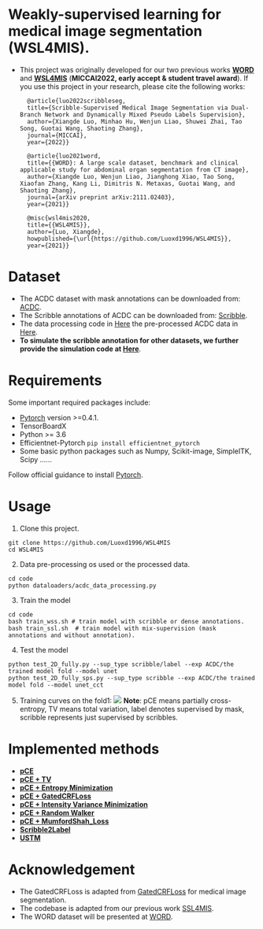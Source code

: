 # Weakly-supervised learning for medical image segmentation (WSL4MIS).
* This project was originally developed for our two previous works **[WORD](https://arxiv.org/pdf/2111.02403.pdf)** and **[WSL4MIS](https://arxiv.org/abs/2203.02106)** (**MICCAI2022, early accept & student travel award**). If you use this project in your research, please cite the following works:

		@article{luo2022scribbleseg,
		title={Scribble-Supervised Medical Image Segmentation via Dual-Branch Network and Dynamically Mixed Pseudo Labels Supervision},
		author={Xiangde Luo, Minhao Hu, Wenjun Liao, Shuwei Zhai, Tao Song, Guotai Wang, Shaoting Zhang},
		journal={MICCAI},
		year={2022}}
		
		@article{luo2021word,
		title={{WORD}: A large scale dataset, benchmark and clinical applicable study for abdominal organ segmentation from CT image},
		author={Xiangde Luo, Wenjun Liao, Jianghong Xiao, Tao Song, Xiaofan Zhang, Kang Li, Dimitris N. Metaxas, Guotai Wang, and Shaoting Zhang},
		journal={arXiv preprint arXiv:2111.02403},
		year={2021}}
		
		@misc{wsl4mis2020,
		title={{WSL4MIS}},
		author={Luo, Xiangde},
		howpublished={\url{https://github.com/Luoxd1996/WSL4MIS}},
		year={2021}}
		
# Dataset
* The ACDC dataset with mask annotations can be downloaded from: [ACDC](https://www.creatis.insa-lyon.fr/Challenge/acdc/databases.html).
* The Scribble annotations of ACDC can be downloaded from: [Scribble](https://gvalvano.github.io/wss-multiscale-adversarial-attention-gates/data).
* The data processing code in [Here](https://github.com/Luoxd1996/WSL4MIS/blob/main/code/dataloaders/acdc_data_processing.py)  the pre-processed ACDC data in [Here](https://github.com/HiLab-git/WSL4MIS/tree/main/data/ACDC).
* **To simulate the scribble annotation for other datasets, we further provide the simulation code at [Here](https://github.com/HiLab-git/WSL4MIS/blob/main/code/scribbles_generator.py)**.
# Requirements
Some important required packages include:
* [Pytorch][torch_link] version >=0.4.1.
* TensorBoardX
* Python >= 3.6 
* Efficientnet-Pytorch `pip install efficientnet_pytorch`
* Some basic python packages such as Numpy, Scikit-image, SimpleITK, Scipy ......

Follow official guidance to install [Pytorch][torch_link].

[torch_link]:https://pytorch.org/

# Usage

1. Clone this project.
```
git clone https://github.com/Luoxd1996/WSL4MIS
cd WSL4MIS
```
2. Data pre-processing os used or the processed data.
```
cd code
python dataloaders/acdc_data_processing.py
```
3. Train the model
```
cd code
bash train_wss.sh # train model with scribble or dense annotations.
bash train_ssl.sh  # train model with mix-supervision (mask annotations and without annotation).
```

4. Test the model
```
python test_2D_fully.py --sup_type scribble/label --exp ACDC/the trained model fold --model unet
python test_2D_fully_sps.py --sup_type scribble --exp ACDC/the trained model fold --model unet_cct
```

5. Training curves on the fold1:
![](https://github.com/Luoxd1996/WSL4MIS/blob/main/imgs/fold1_curve.png) 
**Note**: pCE means partially cross-entropy, TV means total variation, label denotes supervised by mask, scribble represents just supervised by scribbles.

# Implemented methods
* [**pCE**](https://openaccess.thecvf.com/content_cvpr_2018/papers/Tang_Normalized_Cut_Loss_CVPR_2018_paper.pdf)
* [**pCE + TV**](https://arxiv.org/pdf/1605.01368.pdf)
* [**pCE + Entropy Minimization**](https://arxiv.org/pdf/2111.02403.pdf)
* [**pCE + GatedCRFLoss**](https://github.com/LEONOB2014/GatedCRFLoss)
* [**pCE + Intensity Variance Minimization**](https://arxiv.org/pdf/2111.02403.pdf)
* [**pCE + Random Walker**](http://vision.cse.psu.edu/people/chenpingY/paper/grady2006random.pdf)
* [**pCE + MumfordShah_Loss**](https://arxiv.org/pdf/1904.02872.pdf)
* [**Scribble2Label**](https://arxiv.org/pdf/2006.12890.pdf)
* [**USTM**](https://www.sciencedirect.com/science/article/pii/S0031320321005215)

# Acknowledgement
* The GatedCRFLoss is adapted from [GatedCRFLoss](https://github.com/LEONOB2014/GatedCRFLoss) for medical image segmentation.
* The codebase is adapted from our previous work [SSL4MIS](https://github.com/HiLab-git/SSL4MIS).
* The WORD dataset will be presented at [WORD](https://github.com/HiLab-git/WORD).
